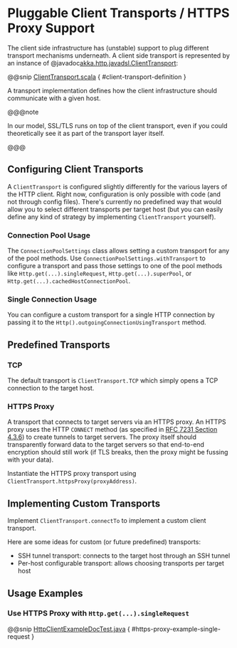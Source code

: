 # Pluggable Client Transports / HTTPS Proxy Support

The client side infrastructure has (unstable) support to plug different transport mechanisms underneath. A client side
transport is represented by an instance of @javadoc[akka.http.javadsl.ClientTransport](akka.http.javadsl.ClientTransport):

@@snip [ClientTransport.scala](../../../../../../../akka-http-core/src/main/scala/akka/http/javadsl/ClientTransport.scala) { #client-transport-definition }

A transport implementation defines how the client infrastructure should communicate with a given host.

@@@note

In our model, SSL/TLS runs on top of the client transport, even if you could theoretically see it as part of the
transport layer itself.

@@@

## Configuring Client Transports

A `ClientTransport` is configured slightly differently for the various layers of the HTTP client.
Right now, configuration is only possible with code (and not through config files). There's currently no 
predefined way that would allow you to select different transports per target host (but you can easily define any kind
of strategy by implementing `ClientTransport` yourself). 

### Connection Pool Usage

The `ConnectionPoolSettings` class allows setting a custom transport for any of the pool methods. Use 
`ConnectionPoolSettings.withTransport` to configure a transport and pass those settings to one of the
pool methods like `Http.get(...).singleRequest`, `Http.get(...).superPool`, or `Http.get(...).cachedHostConnectionPool`.

### Single Connection Usage

You can configure a custom transport for a single HTTP connection by passing it to the `Http().outgoingConnectionUsingTransport`
method.

## Predefined Transports

### TCP

The default transport is `ClientTransport.TCP` which simply opens a TCP connection to the target host.
 
### HTTPS Proxy

A transport that connects to target servers via an HTTPS proxy. An HTTPS proxy uses the HTTP `CONNECT` method (as 
specified in [RFC 7231 Section 4.3.6](https://tools.ietf.org/html/rfc7231#section-4.3.6)) to create tunnels to target 
servers. The proxy itself should transparently forward data to the target servers so that end-to-end encryption should
still work (if TLS breaks, then the proxy might be fussing with your data).

Instantiate the HTTPS proxy transport using `ClientTransport.httpsProxy(proxyAddress)`.

## Implementing Custom Transports

Implement `ClientTransport.connectTo` to implement a custom client transport.

Here are some ideas for custom (or future predefined) transports:

 * SSH tunnel transport: connects to the target host through an SSH tunnel
 * Per-host configurable transport: allows choosing transports per target host

## Usage Examples

### Use HTTPS Proxy with `Http.get(...).singleRequest` 

@@snip [HttpClientExampleDocTest.java](../../../../../test/java/docs/http/javadsl/HttpClientExampleDocTest.java) { #https-proxy-example-single-request }
